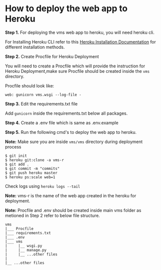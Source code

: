 # How to deploy the web app to Heroku

**Step 1.** For deploying the vms web app to heroku, you will need heroku cli.

   For Installing Heroku CLI refer to this [Heroku Installation Documentation](https://devcenter.heroku.com/articles/heroku-cli) for different installation methods.
   

**Step 2.** Create Procfile for Heroku Deployment
   
   You will need to create a Procfile which will provide the instruction for Heroku Deployment,make sure Procfile should be created inside the `vms` directory.
   
   Procfile should look like:
   
   ```
   web: gunicorn vms.wsgi --log-file -
   ```
   
**Step 3.** Edit the requirements.txt file
 
   Add `gunicorn` inside the requirements.txt below all packages.
   
**Step 4.** Create a .env file which is same as .env.example
  
**Step 5.** Run the following cmd's to deploy the web app to heroku.

  **Note:** Make sure you are inside `vms/vms` directory during deployment process

  ``` 
  $ git init
  $ heroku git:clone -a vms-r 
  $ git add .
  $ git commit -m "commits"
  $ git push heroku master
  $ heroku ps:scale web=1
  ```
  Check logs using `heroku logs --tail`
  
  **Note:** vms-r is the name of the web app created in the heroku for deployment.
  
  **Note:** Procfile and .env should be created inside main vms folder as metioned in Step 2 refer to below file structure.
  
  ```
  vms
  |___ Procfile
  |___ requirements.txt
  |___ .env
  |___ vms 
  |     |__ wsgi.py
  |     |__ manage.py
  |     |__ ...other files
  |
  |__ ...other files
  ```
  
  
  
  
  
   
   
